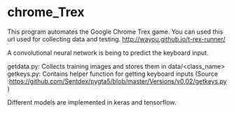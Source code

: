 # chrome_Trex

This program automates the Google Chrome Trex game.
You can used this url used for collecting data and testing.
http://wayou.github.io/t-rex-runner/

A convolutional neural network is being to predict the keyboard input.

getdata.py: Collects training images and stores them in data/<class_name>
getkeys.py: Contains helper function for getting keyboard inputs 
            (Source :https://github.com/Sentdex/pygta5/blob/master/Versions/v0.02/getkeys.py)
         
Different models are implemented in keras and tensorflow.

